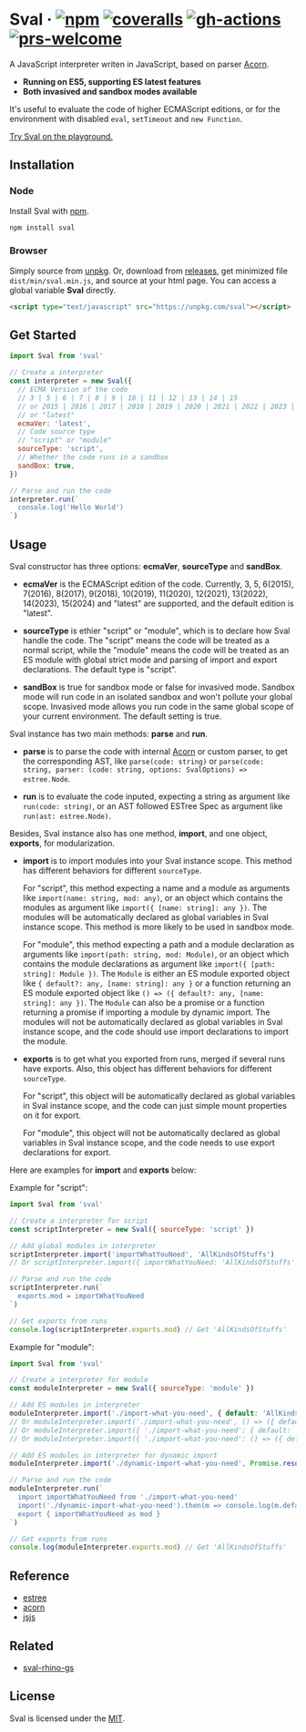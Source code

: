 # Sval &middot; [![npm](https://img.shields.io/npm/v/sval.svg?style=flat-square)](https://www.npmjs.com/package/sval) [![coveralls](https://img.shields.io/coveralls/github/Siubaak/sval.svg?style=flat-square)](https://coveralls.io/github/Siubaak/sval) [![gh-actions](https://img.shields.io/github/actions/workflow/status/Siubaak/sval/coverage.yml?style=flat-square)](https://github.com/Siubaak/sval/actions/workflows/coverage.yml) [![prs-welcome](https://img.shields.io/badge/PRs-welcome-brightgreen.svg?style=flat-square)](https://makeapullrequest.com)

A JavaScript interpreter writen in JavaScript, based on parser [Acorn](https://github.com/acornjs/acorn).

- **Running on ES5, supporting ES latest features**
- **Both invasived and sandbox modes available**

It's useful to evaluate the code of higher ECMAScript editions, or for the environment with disabled `eval`, `setTimeout` and `new Function`.

[Try Sval on the playground.](https://jsbin.com/kehahiqono/edit?js,console)

## Installation

### Node

Install Sval with [npm](https://www.npmjs.com/package/sval).

```bash
npm install sval
```

### Browser

Simply source from [unpkg](https://unpkg.com/sval). Or, download from [releases](https://github.com/Siubaak/sval/releases), get minimized file `dist/min/sval.min.js`, and source at your html page. You can access a global variable **Sval** directly.

```html
<script type="text/javascript" src="https://unpkg.com/sval"></script>
```

## Get Started

```js
import Sval from 'sval'

// Create a interpreter
const interpreter = new Sval({
  // ECMA Version of the code
  // 3 | 5 | 6 | 7 | 8 | 9 | 10 | 11 | 12 | 13 | 14 | 15
  // or 2015 | 2016 | 2017 | 2018 | 2019 | 2020 | 2021 | 2022 | 2023 | 2024
  // or "latest"
  ecmaVer: 'latest',
  // Code source type
  // "script" or "module"
  sourceType: 'script',
  // Whether the code runs in a sandbox
  sandBox: true,
})

// Parse and run the code
interpreter.run(`
  console.log('Hello World')
`)
```

## Usage

Sval constructor has three options: **ecmaVer**, **sourceType** and **sandBox**.

- **ecmaVer** is the ECMAScript edition of the code. Currently, 3, 5, 6(2015), 7(2016), 8(2017), 9(2018), 10(2019), 11(2020), 12(2021), 13(2022), 14(2023), 15(2024) and "latest" are supported, and the default edition is "latest".

- **sourceType** is ethier "script" or "module", which is to declare how Sval handle the code. The "script" means the code will be treated as a normal script, while the "module" means the code will be treated as an ES module with global strict mode and parsing of import and export declarations. The default type is "script".

- **sandBox** is true for sandbox mode or false for invasived mode. Sandbox mode will run code in an isolated sandbox and won't pollute your global scope. Invasived mode allows you run code in the same global scope of your current environment. The default setting is true.

Sval instance has two main methods: **parse** and **run**.

- **parse** is to parse the code with internal [Acorn](https://github.com/acornjs/acorn) or custom parser, to get the corresponding AST, like `parse(code: string)` or `parse(code: string, parser: (code: string, options: SvalOptions) => estree.Node`.

- **run** is to evaluate the code inputed, expecting a string as argument like `run(code: string)`, or an AST followed ESTree Spec as argument like `run(ast: estree.Node)`.

Besides, Sval instance also has one method, **import**, and one object, **exports**, for modularization.

- **import** is to import modules into your Sval instance scope. This method has different behaviors for different `sourceType`.

  For "script", this method expecting a name and a module as arguments like `import(name: string, mod: any)`, or an object which contains the modules as argument like `import({ [name: string]: any })`. The modules will be automatically declared as global variables in Sval instance scope. This method is more likely to be used in sandbox mode.

  For "module", this method expecting a path and a module declaration as arguments like `import(path: string, mod: Module)`, or an object which contains the module declarations as argument like `import({ [path: string]: Module })`. The `Module` is either an ES module exported object like `{ default?: any, [name: string]: any }` or a function returning an ES module exported object like `() => ({ default?: any, [name: string]: any })`. The `Module` can also be a promise or a function returning a promise if importing a module by dynamic import. The modules will not be automatically declared as global variables in Sval instance scope, and the code should use import declarations to import the module.

- **exports** is to get what you exported from runs, merged if several runs have exports. Also, this object has different behaviors for different `sourceType`.

  For "script", this object will be automatically declared as global variables in Sval instance scope, and the code can just simple mount properties on it for export.

  For "module", this object will not be automatically declared as global variables in Sval instance scope, and the code needs to use export declarations for export.

Here are examples for **import** and **exports** below:

Example for "script":

```js
import Sval from 'sval'

// Create a interpreter for script
const scriptInterpreter = new Sval({ sourceType: 'script' })

// Add global modules in interpreter
scriptInterpreter.import('importWhatYouNeed', 'AllKindsOfStuffs')
// Or scriptInterpreter.import({ importWhatYouNeed: 'AllKindsOfStuffs' })

// Parse and run the code
scriptInterpreter.run(`
  exports.mod = importWhatYouNeed
`)

// Get exports from runs
console.log(scriptInterpreter.exports.mod) // Get 'AllKindsOfStuffs'
```

Example for "module":

```js
import Sval from 'sval'

// Create a interpreter for module
const moduleInterpreter = new Sval({ sourceType: 'module' })

// Add ES modules in interpreter
moduleInterpreter.import('./import-what-you-need', { default: 'AllKindsOfStuffs' })
// Or moduleInterpreter.import('./import-what-you-need', () => ({ default: 'AllKindsOfStuffs' }))
// Or moduleInterpreter.import({ './import-what-you-need': { default: 'AllKindsOfStuffs' } })
// Or moduleInterpreter.import({ './import-what-you-need': () => ({ default: 'AllKindsOfStuffs' }) })

// Add ES modules in interpreter for dynamic import
moduleInterpreter.import('./dynamic-import-what-you-need', Promise.resolve({ default: 'AllKindsOfStuffs' }))

// Parse and run the code
moduleInterpreter.run(`
  import importWhatYouNeed from './import-what-you-need'
  import('./dynamic-import-what-you-need').then(m => console.log(m.default)) // Get 'AllKindsOfStuffs'
  export { importWhatYouNeed as mod }
`)

// Get exports from runs
console.log(moduleInterpreter.exports.mod) // Get 'AllKindsOfStuffs'
```

## Reference

- [estree](https://github.com/estree/estree)
- [acorn](https://github.com/acornjs/acorn)
- [jsjs](https://github.com/bramblex/jsjs)

## Related

- [sval-rhino-gs](https://github.com/Patrick-ring-motive/sval-rhino-gs) 

## License

Sval is licensed under the [MIT](https://github.com/Siubaak/sval/blob/master/LICENSE).
